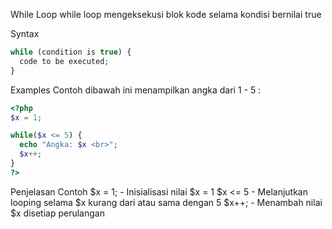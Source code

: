 While Loop
while loop mengeksekusi blok kode selama kondisi bernilai true

Syntax
```php
while (condition is true) {
  code to be executed;
}
```

Examples
Contoh dibawah ini menampilkan angka dari 1 - 5 :
```php
<?php
$x = 1;

while($x <= 5) {
  echo "Angka: $x <br>";
  $x++;
}
?>
```

Penjelasan Contoh
$x = 1; - Inisialisasi nilai $x = 1
$x <= 5 - Melanjutkan looping selama $x kurang dari atau sama dengan 5
$x++; - Menambah nilai $x disetiap perulangan
